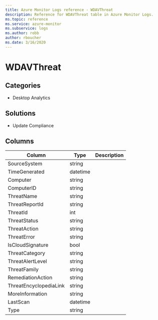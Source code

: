 ```yaml
---
title: Azure Monitor Logs reference - WDAVThreat
description: Reference for WDAVThreat table in Azure Monitor Logs.
ms.topic: reference
ms.service: azure-monitor
ms.subservice: logs
ms.author: robb
author: rboucher
ms.date: 3/16/2020
---
```


# WDAVThreat

 

## Categories

- Desktop Analytics
## Solutions

- Update Compliance




## Columns

|Column|Type|Description|
|---|---|---|
|SourceSystem|string||
|TimeGenerated|datetime||
|Computer|string||
|ComputerID|string||
|ThreatName|string||
|ThreatReportId|string||
|ThreatId|int||
|ThreatStatus|string||
|ThreatAction|string||
|ThreatError|string||
|IsCloudSignature|bool||
|ThreatCategory|string||
|ThreatAlertLevel|string||
|ThreatFamily|string||
|RemediationAction|string||
|ThreatEncyclopediaLink|string||
|MoreInformation|string||
|LastScan|datetime||
|Type|string||
